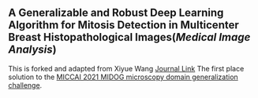 
## A Generalizable and Robust Deep Learning Algorithm for Mitosis Detection in Multicenter Breast Histopathological Images(*Medical Image Analysis*)
This is forked and adapted from Xiyue Wang
[Journal Link](https://www.sciencedirect.com/science/article/abs/pii/S1361841522003310)
The first place solution to the [MICCAI 2021 MIDOG microscopy domain generalization challenge](https://midog2021.grand-challenge.org/).
